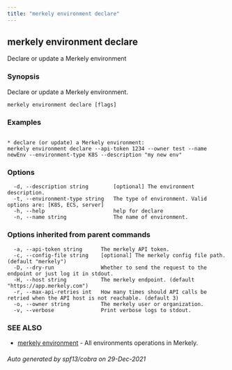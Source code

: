 ```yaml
---
title: "merkely environment declare"
---
```


## merkely environment declare

Declare or update a Merkely environment

### Synopsis


Declare or update a Merkely environment.


```
merkely environment declare [flags]
```

### Examples

```

* declare (or update) a Merkely environment:
merkely environment declare --api-token 1234 --owner test --name newEnv --environment-type K8S --description "my new env"

```

### Options

```
  -d, --description string        [optional] The environment description.
  -t, --environment-type string   The type of environment. Valid options are: [K8S, ECS, server]
  -h, --help                      help for declare
  -n, --name string               The name of environment.
```

### Options inherited from parent commands

```
  -a, --api-token string      The merkely API token.
  -c, --config-file string    [optional] The merkely config file path. (default "merkely")
  -D, --dry-run               Whether to send the request to the endpoint or just log it in stdout.
  -H, --host string           The merkely endpoint. (default "https://app.merkely.com")
  -r, --max-api-retries int   How many times should API calls be retried when the API host is not reachable. (default 3)
  -o, --owner string          The merkely user or organization.
  -v, --verbose               Print verbose logs to stdout.
```

### SEE ALSO

* [merkely environment](/client_reference/merkely_environment/)	 - All environments operations in Merkely.

###### Auto generated by spf13/cobra on 29-Dec-2021
